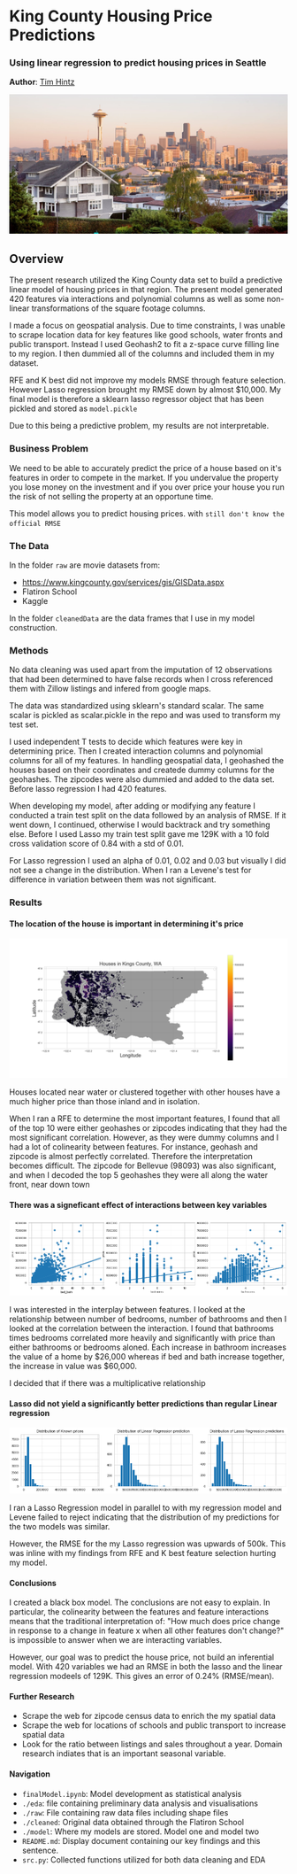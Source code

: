 # King County Housing Price Predictions

### Using linear regression to predict housing prices in Seattle

**Author**: [Tim Hintz](mailto:tjhintz@gmail.com)

![img](./images/seattle.jpg)

## Overview


The present research utilized the King County data set to build a predictive linear model of housing prices in that region. The present model generated 420 features via interactions and polynomial columns as well as some non-linear transformations of the square footage columns. 

I made a focus on geospatial analysis. Due to time constraints, I was unable to scrape location data for key features like good schools, water fronts and public transport. Instead I used Geohash2 to fit a z-space curve filling line to my region. I then dummied all of the columns and included them in my dataset. 

RFE and K best did not improve my models RMSE through feature selection. However Lasso regression brought my RMSE down by almost $10,000. My final model is therefore a sklearn lasso regressor object that has been pickled and stored as `model.pickle`


Due to this being a predictive problem, my results are not interpretable.

### Business Problem

We need to be able to accurately predict the price of a house based on it's features in order to compete in the market. If you undervalue the property you lose money on the investment and if you over price your house you run the risk of not selling the property at an opportune time. 

This model allows you to predict housing prices. with `still don't know the official RMSE`


### The Data

In the folder `raw` are movie datasets from:

* https://www.kingcounty.gov/services/gis/GISData.aspx
* Flatiron School
* Kaggle


In the folder `cleanedData` are the data frames that I use in my model construction.

### Methods

No data cleaning was used apart from the imputation of 12 observations that had been determined to have false records when I cross referenced them with Zillow listings and infered from google maps. 

The data was standardized using sklearn's standard scalar. The same scalar is pickled as scalar.pickle in the repo and was used to transform my test set.

I used independent T tests to decide which features were key in determining price. Then I created interaction columns and polynomial columns for all of my features. In handling geospatial data, I geohashed the houses based on their coordinates and createde dummy columns for the geohashes. The zipcodes were also dummied and added to the data set. Before lasso regression I had 420 features. 

When developing my model, after adding or modifying any feature I conducted a train test split on the data followed by an analysis of RMSE. If it went down, I continued, otherwise I would backtrack and try something else. Before I used Lasso my train test split gave me 129K with a 10 fold cross validation score of 0.84 with a std of 0.01.

For Lasso regression I used an alpha of 0.01, 0.02 and 0.03 but visually I did not see a change in the distribution. When I ran a Levene's test for difference in variation between them was not significant. 


### Results


#### The location of the house is important in determining it's price 
![img](./images/kingcountyMap.png )

Houses located near water or clustered together with other houses have a much higher price than those inland and in isolation. 

When I ran a RFE to determine the most important features, I found that all of the top 10 were either geohashes or zipcodes indicating that they had the most significant correlation. However, as they were dummy columns and I had a lot of colinearity between features. For instance, geohash and zipcode is almost perfectly correlated. Therefore the interpretation becomes difficult. The zipcode for Bellevue (98093) was also significant, and when I decoded the top 5 geohashes they were all along the water front, near down town 

#### There was a signeficant effect of interactions between key variables 
![img](./images/bath_bed.png)

I was interested in the interplay between features. I looked at the relationship between number of bedrooms, number of bathrooms and then I looked at the correlation between the interaction. I found that bathrooms times bedrooms correlated more heavily and significantly with price than either  bathrooms or bedrooms aloned. Each increase in bathroom increases the value of a home by $26,000 whereas if bed and bath increase together, the increase in value was $60,000. 

I decided that if there was a multiplicative relationship 

#### Lasso did not yield a significantly better predictions than regular Linear regression
![img](./images/predictionDistributions.png)

I ran a Lasso Regression model in parallel to with my regression model and Levene failed to reject  indicating that the distribution of my predictions for the two models was similar. 

However, the RMSE for the my Lasso regression was upwards of 500k. This was inline with my findings from RFE and K best feature selection hurting my model.
#### Conclusions

I created a black box model. The conclusions are not easy to explain. In particular, the colinearity between the features and feature interactions means that the traditional interpretation of:
"How much does price change in response to a change in feature x when all other features don't change?" is impossible to answer when we are interacting variables.

However, our goal was to predict the house price, not build an inferential model. With 420 variables we had an RMSE in both the lasso and the linear regression modeels of 129K. This gives an error of 0.24% (RMSE/mean). 



#### Further Research

- Scrape the web for zipcode census data to enrich the my spatial data
- Scrape the web for locations of schools and public transport to increase spatial data
- Look for the ratio between listings and sales throughout a year. Domain research indiates that is an important seasonal variable. 

#### Navigation
- `finalModel.ipynb`: Model development as statistical analysis
- `./eda`: file containing preliminary data analysis and visualisations
- `./raw`: File containing raw data files including shape files
- `./cleaned`: Original data obtained through the Flatiron School
- `./model`: Where my models are stored. Model one and model two
- `README.md`: Display document containing our key findings and this sentence.
- `src.py`: Collected functions utilized for both data cleaning and EDA

